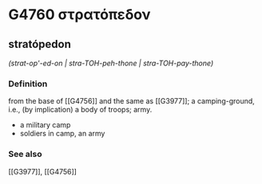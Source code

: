 # G4760 στρατόπεδον

## stratópedon

_(strat-op'-ed-on | stra-TOH-peh-thone | stra-TOH-pay-thone)_

### Definition

from the base of [[G4756]] and the same as [[G3977]]; a camping-ground, i.e., (by implication) a body of troops; army.

- a military camp
- soldiers in camp, an army

### See also

[[G3977]], [[G4756]]

